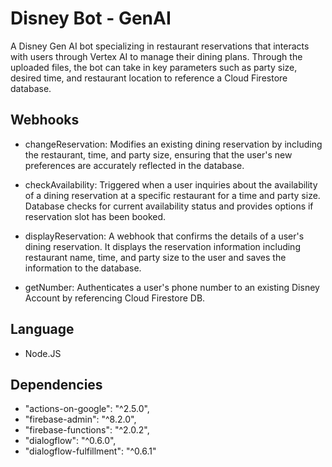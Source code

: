 # Disney Bot - GenAI

A Disney Gen AI bot specializing in restaurant reservations that interacts with users through Vertex AI to manage their dining plans. Through the uploaded files, the bot can take in key parameters such as party size, desired time, and restaurant location to reference a Cloud Firestore database.

## Webhooks
- changeReservation: Modifies an existing dining reservation by including the restaurant, time, and party size, ensuring that the user's new preferences are accurately reflected in the database.

- checkAvailability: Triggered when a user inquiries about the availability of a dining reservation at a specific restaurant for a time and party size. Database checks for current availability status and provides options if reservation slot has been booked.

- displayReservation: A webhook that confirms the details of a user's dining reservation. It displays the reservation information including restaurant name, time, and party size to the user and saves the information to the database.

- getNumber: Authenticates a user's phone number to an existing Disney Account by referencing Cloud Firestore DB.

##  Language
- Node.JS

## Dependencies
- "actions-on-google": "^2.5.0",
- "firebase-admin": "^8.2.0",
- "firebase-functions": "^2.0.2",
- "dialogflow": "^0.6.0",
- "dialogflow-fulfillment": "^0.6.1"
